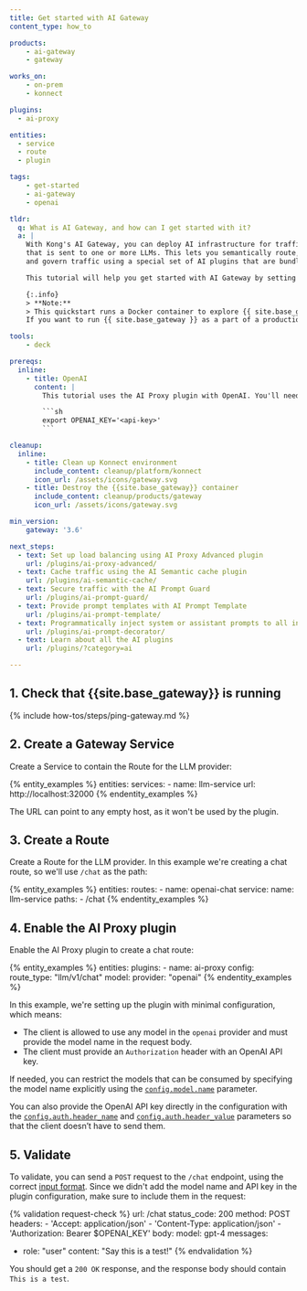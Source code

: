 ```yaml
---
title: Get started with AI Gateway
content_type: how_to

products:
    - ai-gateway
    - gateway

works_on:
    - on-prem
    - konnect

plugins:
  - ai-proxy

entities:
  - service
  - route
  - plugin

tags:
    - get-started
    - ai-gateway
    - openai

tldr:
  q: What is AI Gateway, and how can I get started with it?
  a: |
    With Kong's AI Gateway, you can deploy AI infrastructure for traffic
    that is sent to one or more LLMs. This lets you semantically route, secure, observe, accelerate,
    and govern traffic using a special set of AI plugins that are bundled with {{site.base_gateway}} distributions.

    This tutorial will help you get started with AI Gateway by setting up the AI Proxy plugin with OpenAI.

    {:.info}
    > **Note:**
    > This quickstart runs a Docker container to explore {{ site.base_gateway }}'s capabilities.
    If you want to run {{ site.base_gateway }} as a part of a production-ready API platform, start with the [Install](/gateway/install/) page.

tools:
    - deck

prereqs:
  inline:
    - title: OpenAI
      content: |
        This tutorial uses the AI Proxy plugin with OpenAI. You'll need to [create an OpenAI account](https://auth.openai.com/create-account) and [get an API key](https://platform.openai.com/api-keys). Once you have your API key, create an environment variable:

        ```sh
        export OPENAI_KEY='<api-key>'
        ```

cleanup:
  inline:
    - title: Clean up Konnect environment
      include_content: cleanup/platform/konnect
      icon_url: /assets/icons/gateway.svg
    - title: Destroy the {{site.base_gateway}} container
      include_content: cleanup/products/gateway
      icon_url: /assets/icons/gateway.svg

min_version:
    gateway: '3.6'

next_steps:
  - text: Set up load balancing using AI Proxy Advanced plugin
    url: /plugins/ai-proxy-advanced/
  - text: Cache traffic using the AI Semantic cache plugin
    url: /plugins/ai-semantic-cache/
  - text: Secure traffic with the AI Prompt Guard
    url: /plugins/ai-prompt-guard/
  - text: Provide prompt templates with AI Prompt Template
    url: /plugins/ai-prompt-template/
  - text: Programmatically inject system or assistant prompts to all incoming prompts with the AI Prompt Decorator
    url: /plugins/ai-prompt-decorator/
  - text: Learn about all the AI plugins
    url: /plugins/?category=ai

---
```


## 1. Check that {{site.base_gateway}} is running

{% include how-tos/steps/ping-gateway.md %}


## 2. Create a Gateway Service

Create a Service to contain the Route for the LLM provider:

{% entity_examples %}
entities:
    services:
    - name: llm-service
      url: http://localhost:32000
{% endentity_examples %}

The URL can point to any empty host, as it won't be used by the plugin.

## 3. Create a Route

Create a Route for the LLM provider. In this example we're creating a chat route, so we'll use `/chat` as the path:

{% entity_examples %}
entities:
    routes:
    - name: openai-chat
      service:
        name: llm-service
      paths:
      - /chat
{% endentity_examples %}

## 4. Enable the AI Proxy plugin

Enable the AI Proxy plugin to create a chat route:

{% entity_examples %}
entities:
    plugins:
    - name: ai-proxy
      config:
        route_type: "llm/v1/chat"
        model:
          provider: "openai"
{% endentity_examples %}

In this example, we're setting up the plugin with minimal configuration, which means:
* The client is allowed to use any model in the `openai` provider and must provide the model name in the request body.
* The client must provide an `Authorization` header with an OpenAI API key.

If needed, you can restrict the models that can be consumed by specifying the model name explicitly using the [`config.model.name`](/plugins/ai-proxy/reference/#schema--config-model-name) parameter.

You can also provide the OpenAI API key directly in the configuration with the [`config.auth.header_name`](/plugins/ai-proxy/reference/#schema--config-auth-header-name) and [`config.auth.header_value`](/plugins/ai-proxy/reference/#schema--config-auth-header-value) parameters so that the client doesn’t have to send them.

## 5. Validate

To validate, you can send a `POST` request to the `/chat` endpoint, using the correct [input format](/plugins/ai-proxy/#input-formats).
Since we didn't add the model name and API key in the plugin configuration, make sure to include them in the request:

{% validation request-check %}
url: /chat
status_code: 200
method: POST
headers:
    - 'Accept: application/json'
    - 'Content-Type: application/json'
    - 'Authorization: Bearer $OPENAI_KEY'
body:
  model: gpt-4
  messages:
  - role: "user"
    content: "Say this is a test!"
{% endvalidation %}

You should get a `200 OK` response, and the response body should contain `This is a test`.
